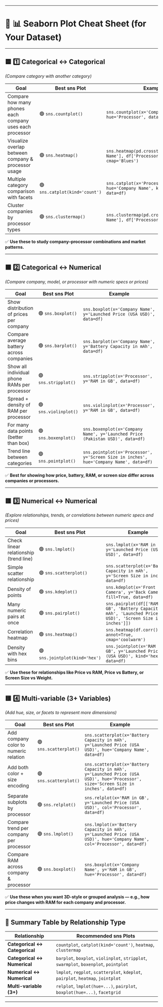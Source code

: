 
---

# 🎨 **📊 Seaborn Plot Cheat Sheet (for Your Dataset)**

---

## 🟦 **1️⃣ Categorical ↔ Categorical**

*(Compare category with another category)*

| Goal                                                     | Best sns Plot                  | Example                                                                                   |
| -------------------------------------------------------- | ------------------------------ | ----------------------------------------------------------------------------------------- |
| Compare how many phones each company uses each processor | 🟢 `sns.countplot()`           | `sns.countplot(x='Company Name', hue='Processor', data=df)`                               |
| Visualize overlap between company & processor usage      | 🟣 `sns.heatmap()`             | `sns.heatmap(pd.crosstab(df['Company Name'], df['Processor']), annot=True, cmap='Blues')` |
| Multiple category comparison with facets                 | 🟢 `sns.catplot(kind='count')` | `sns.catplot(x='Processor', hue='Company Name', kind='count', data=df)`                   |
| Cluster companies by processor types                     | 🟣 `sns.clustermap()`          | `sns.clustermap(pd.crosstab(df['Company Name'], df['Processor']))`                        |

✅ **Use these to study company–processor combinations and market patterns.**

---

## 🟩 **2️⃣ Categorical ↔ Numerical**

*(Compare company, model, or processor with numeric specs or prices)*

| Goal                                         | Best sns Plot         | Example                                                                                |
| -------------------------------------------- | --------------------- | -------------------------------------------------------------------------------------- |
| Show distribution of prices per company      | 🟢 `sns.boxplot()`    | `sns.boxplot(x='Company Name', y='Launched Price (USA USD)', data=df)`                 |
| Compare average battery across companies     | 🟢 `sns.barplot()`    | `sns.barplot(x='Company Name', y='Battery Capacity in mAh', data=df)`                  |
| Show all individual phone RAMs per processor | 🟣 `sns.stripplot()`  | `sns.stripplot(x='Processor', y='RAM in GB', data=df)`                                 |
| Spread + density of RAM per processor        | 🟢 `sns.violinplot()` | `sns.violinplot(x='Processor', y='RAM in GB', data=df)`                                |
| For many data points (better than box)       | 🟢 `sns.boxenplot()`  | `sns.boxenplot(x='Company Name', y='Launched Price (Pakistan USD)', data=df)`          |
| Trend line between categories                | 🟣 `sns.pointplot()`  | `sns.pointplot(x='Processor', y='Screen Size in inches', hue='Company Name', data=df)` |

✅ **Best for showing how price, battery, RAM, or screen size differ across companies or processors.**

---

## 🟥 **3️⃣ Numerical ↔ Numerical**

*(Explore relationships, trends, or correlations between numeric specs and prices)*

| Goal                                   | Best sns Plot                  | Example                                                                                                           |
| -------------------------------------- | ------------------------------ | ----------------------------------------------------------------------------------------------------------------- |
| Check linear relationship (trend line) | 🟢 `sns.lmplot()`              | `sns.lmplot(x='RAM in GB', y='Launched Price (USA USD)', data=df)`                                                |
| Simple scatter relationship            | 🟣 `sns.scatterplot()`         | `sns.scatterplot(x='Battery Capacity in mAh', y='Screen Size in inches', data=df)`                                |
| Density of points                      | 🟢 `sns.kdeplot()`             | `sns.kdeplot(x='Front Camera', y='Back Camera', fill=True, data=df)`                                              |
| Many numeric pairs at once             | 🟣 `sns.pairplot()`            | `sns.pairplot(df[['RAM in GB', 'Battery Capacity in mAh', 'Launched Price (USA USD)', 'Screen Size in inches']])` |
| Correlation heatmap                    | 🟢 `sns.heatmap()`             | `sns.heatmap(df.corr(), annot=True, cmap='coolwarm')`                                                             |
| Density with hex bins                  | 🟣 `sns.jointplot(kind='hex')` | `sns.jointplot(x='RAM in GB', y='Launched Price (USA USD)', kind='hex', data=df)`                                 |

✅ **Use these for relationships like Price vs RAM, Price vs Battery, or Screen Size vs Weight.**

---

## 🟨 **4️⃣ Multi-variable (3+ Variables)**

*(Add hue, size, or facets to represent more dimensions)*

| Goal                                    | Best sns Plot          | Example                                                                                                                              |
| --------------------------------------- | ---------------------- | ------------------------------------------------------------------------------------------------------------------------------------ |
| Add company color to numeric relation   | 🟢 `sns.scatterplot()` | `sns.scatterplot(x='Battery Capacity in mAh', y='Launched Price (USA USD)', hue='Company Name', data=df)`                            |
| Add both color + size encoding          | 🟣 `sns.scatterplot()` | `sns.scatterplot(x='Battery Capacity in mAh', y='Launched Price (USA USD)', hue='Processor', size='Screen Size in inches', data=df)` |
| Separate subplots by processor          | 🟢 `sns.relplot()`     | `sns.relplot(x='RAM in GB', y='Launched Price (USA USD)', col='Processor', data=df)`                                                 |
| Compare trend per company per processor | 🟣 `sns.lmplot()`      | `sns.lmplot(x='Battery Capacity in mAh', y='Launched Price (USA USD)', hue='Company Name', col='Processor', data=df)`                |
| Compare RAM across company & processor  | 🟢 `sns.boxplot()`     | `sns.boxplot(x='Company Name', y='RAM in GB', hue='Processor', data=df)`                                                             |

✅ **Use these when you want 3D-style or grouped analysis — e.g., how price changes with RAM for each company and processor.**

---

## 🧾 **Summary Table by Relationship Type**

| Relationship                  | Recommended sns Plots                                                                  |
| ----------------------------- | -------------------------------------------------------------------------------------- |
| **Categorical ↔ Categorical** | `countplot`, `catplot(kind='count')`, `heatmap`, `clustermap`                          |
| **Categorical ↔ Numerical**   | `barplot`, `boxplot`, `violinplot`, `stripplot`, `swarmplot`, `boxenplot`, `pointplot` |
| **Numerical ↔ Numerical**     | `lmplot`, `regplot`, `scatterplot`, `kdeplot`, `pairplot`, `heatmap`, `jointplot`      |
| **Multi-variable (3+)**       | `relplot`, `lmplot(hue=...)`, `pairplot`, `boxplot(hue=...)`, `facetgrid`              |

---
